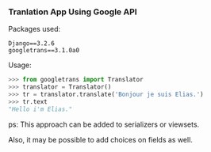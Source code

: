 ### Tranlation App Using Google API

Packages used:

```
Django==3.2.6
googletrans==3.1.0a0
```

Usage:
```python
>>> from googletrans import Translator
>>> translator = Translator()
>>> tr = translator.translate('Bonjour je suis Elias.')
>>> tr.text
"Hello i'm Elias."
```

ps: This approach can be added to serializers or viewsets.

Also, it may be possible to add choices on fields as well.